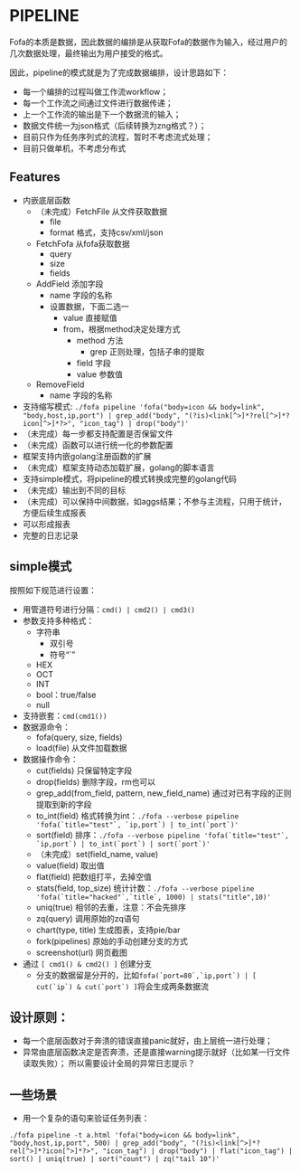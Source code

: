 # PIPELINE

Fofa的本质是数据，因此数据的编排是从获取Fofa的数据作为输入，经过用户的几次数据处理，最终输出为用户接受的格式。

因此，pipeline的模式就是为了完成数据编排，设计思路如下：
-   每一个编排的过程叫做工作流workflow；
-   每一个工作流之间通过文件进行数据传递；
-   上一个工作流的输出是下一个数据流的输入；
-   数据文件统一为json格式（后续转换为zng格式？）；
-   目前只作为任务序列式的流程，暂时不考虑流式处理；
-   目前只做单机，不考虑分布式

## Features
-   内嵌底层函数
    -   （未完成）FetchFile 从文件获取数据
        -   file
        -   format 格式，支持csv/xml/json
    -   FetchFofa 从fofa获取数据
        -   query
        -   size
        -   fields
    -   AddField 添加字段
        -   name 字段的名称
        -   设置数据，下面二选一
            -   value 直接赋值
            -   from，根据method决定处理方式
                -   method 方法
                    -   grep 正则处理，包括子串的提取
                -   field 字段
                -   value 参数值
    -   RemoveField
        -   name 字段的名称
-   支持缩写模式: ```./fofa pipeline 'fofa("body=icon && body=link", "body,host,ip,port") | grep_add("body", "(?is)<link[^>]*?rel[^>]*?icon[^>]*?>", "icon_tag") | drop("body")'```
-   （未完成）每一步都支持配置是否保留文件
-   （未完成）函数可以进行统一化的参数配置
-   框架支持内嵌golang注册函数的扩展
-   （未完成）框架支持动态加载扩展，golang的脚本语言
-   支持simple模式，将pipeline的模式转换成完整的golang代码
-   （未完成）输出到不同的目标
-   （未完成）可以保持中间数据，如aggs结果；不参与主流程，只用于统计，方便后续生成报表
-   可以形成报表
-   完整的日志记录

## simple模式

按照如下规范进行设置：
-   用管道符号进行分隔：```cmd() | cmd2() | cmd3()```
-   参数支持多种格式：
    -   字符串
        -   双引号
        -   符号“`”
    -   HEX
    -   OCT
    -   INT
    -   bool：true/false
    -   null
-   支持嵌套：```cmd(cmd1())```
-   数据源命令：
    -   fofa(query, size, fields)
    -   load(file) 从文件加载数据
-   数据操作命令：
    -   cut(fields) 只保留特定字段
    -   drop(fields) 删除字段，rm也可以
    -   grep_add(from_field, pattern, new_field_name) 通过对已有字段的正则提取到新的字段
    -   to_int(field) 格式转换为int：```./fofa --verbose pipeline 'fofa(`title="test"`, `ip,port`) | to_int(`port`)'```
    -   sort(field) 排序：```./fofa --verbose pipeline 'fofa(`title="test"`, `ip,port`) | to_int(`port`) | sort(`port`)'```
    -   （未完成）set(field_name, value)
    -   value(field) 取出值
    -   flat(field) 把数组打平，去掉空值
    -   stats(field, top_size) 统计计数：```./fofa --verbose pipeline 'fofa(`title="hacked"`,`title`, 1000) | stats("title",10)'```
    -   uniq(true) 相邻的去重，注意：不会先排序
    -   zq(query) 调用原始的zq语句
    -   chart(type, title) 生成图表，支持pie/bar
    -   fork(pipelines) 原始的手动创建分支的方式
    -   screenshot(url) 网页截图
-   通过 ```[ cmd1() & cmd2() ]``` 创建分支
    -   分支的数据留是分开的，比如```fofa(`port=80`,`ip,port`) | [ cut(`ip`) & cut(`port`) ]```将会生成两条数据流


## 设计原则：
-   每一个底层函数对于奔溃的错误直接panic就好，由上层统一进行处理；
-   异常由底层函数决定是否奔溃，还是直接warning提示就好（比如某一行文件读取失败）； 所以需要设计全局的异常日志提示？

## 一些场景

-   用一个复杂的语句来验证任务列表：
```
./fofa pipeline -t a.html 'fofa("body=icon && body=link", "body,host,ip,port", 500) | grep_add("body", "(?is)<link[^>]*?rel[^>]*?icon[^>]*?>", "icon_tag") | drop("body") | flat("icon_tag") | sort() | uniq(true) | sort("count") | zq("tail 10")'
```